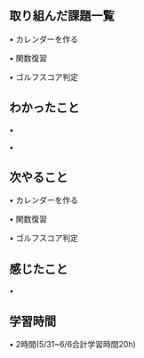 ## 取り組んだ課題一覧
• カレンダーを作る

• 関数復習

• ゴルフスコア判定

## わかったこと
• 

• 


## 次やること
• カレンダーを作る


• 関数復習


• ゴルフスコア判定

## 感じたこと
• 


## 学習時間
• 2時間(5/31~6/6合計学習時間20h)